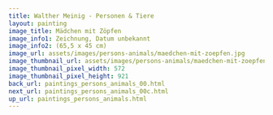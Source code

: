 ```yaml
---
title: Walther Meinig - Personen & Tiere
layout: painting
image_title: Mädchen mit Zöpfen
image_info1: Zeichnung, Datum unbekannt
image_info2: (65,5 x 45 cm)
image_url: assets/images/persons-animals/maedchen-mit-zoepfen.jpg
image_thumbnail_url: assets/images/persons-animals/maedchen-mit-zoepfen-klein.jpg
image_thumbnail_pixel_width: 572
image_thumbnail_pixel_height: 921
back_url: paintings_persons_animals_00.html
next_url: paintings_persons_animals_00c.html
up_url: paintings_persons_animals.html
---
```

